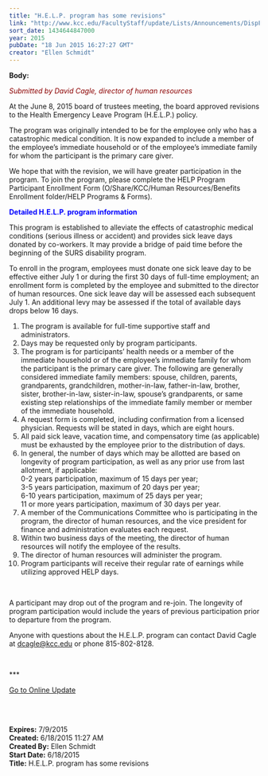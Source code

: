 ```yaml
---
title: "H.E.L.P. program has some revisions"
link: "http://www.kcc.edu/FacultyStaff/update/Lists/Announcements/DispForm.aspx?ID=1955"
sort_date: 1434644847000
year: 2015
pubDate: "18 Jun 2015 16:27:27 GMT"
creator: "Ellen Schmidt"
---
```


<div><b>Body:</b> <div class="ExternalClass3ACDCE60E9874598AF83B6C476AD4F9F"><p style="color:blue"><em>​</em><span style="color:darkred"><em>Submitted by David Cagle, director of human resources</em></span></p>
<p>At the June 8, 2015 board of trustees meeting, the board approved revisions to the Health Emergency Leave Program (H.E.L.P.) policy. </p>
<p>The program was originally intended to be for the employee only who has a catastrophic medical condition. It is now expanded to include a member of the employee’s immediate household or of the employee’s immediate family for whom the participant is the primary care giver.</p>
<p>We hope that with the revision, we will have greater participation in the program. To join the program, please complete the HELP Program Participant Enrollment Form (O/Share/KCC/Human Resources/Benefits Enrollment folder/HELP Programs &amp; Forms).</p>
<p><span style="color:blue"><strong>Detailed H.E.L.P. program information </strong></span></p>
<p><span style="color:blue"></span>This program is established to alleviate the effects of catastrophic medical conditions (serious illness or accident) and provides sick leave days donated by co-workers. It may provide a bridge of paid time before the beginning of the SURS disability program. </p>
<p>To enroll in the program, employees must donate one sick leave day to be effective either July 1 or during the first 30 days of full-time employment; an enrollment form is completed by the employee and submitted to the director of human resources. One sick leave day will be assessed each subsequent July 1. An additional levy may be assessed if the total of available days drops below 16 days. </p>
<ol><li>The program is available for full-time supportive staff and administrators.</li>
<li>Days may be requested only by program participants.</li>
<li>The program is for participants’ health needs or a member of the immediate household or of the employee’s immediate family for whom the participant is the primary care giver. The following are generally considered immediate family members: spouse, children, parents, grandparents, grandchildren, mother-in-law, father-in-law, brother, sister, brother-in-law, sister-in-law, spouse’s grandparents, or same existing step relationships of the immediate family member or member of the immediate household.</li>
<li>A request form is completed, including confirmation from a licensed physician. Requests will be stated in days, which are eight hours.</li>
<li>All paid sick leave, vacation time, and compensatory time (as applicable) must be exhausted by the employee prior to the distribution of days.</li>
<li>In general, the number of days which may be allotted are based on longevity of program participation, as well as any prior use from last allotment, if applicable:<br />0-2 years participation, maximum of 15 days per year; <br />3-5 years participation, maximum of 20 days per year; <br />6-10 years participation, maximum of 25 days per year; <br />11 or more years participation, maximum of 30 days per year.</li>
<li>A member of the Communications Committee who is participating in the program, the director of human resources, and the vice president for finance and administration evaluates each request.</li>
<li>Within two business days of the meeting, the director of human resources will notify the employee of the results.</li>
<li>The director of human resources will administer the program.</li>
<li>Program participants will receive their regular rate of earnings while utilizing approved HELP days.</li></ol>
<p> </p>
<p>A participant may drop out of the program and re-join. The longevity of program participation would include the years of previous participation prior to departure from the program.</p>
<p>Anyone with questions about the H.E.L.P. program can contact David Cagle at <a href="mailto:dcagle@kcc.edu">dcagle@kcc.edu</a> or phone 815-802-8128.</p>
<p> </p>
<p>***</p>
<p><a href="/update">Go to Online Update</a></p>
<p><br /> </p></div></div>
<div><b>Expires:</b> 7/9/2015</div>
<div><b>Created:</b> 6/18/2015 11:27 AM</div>
<div><b>Created By:</b> Ellen Schmidt</div>
<div><b>Start Date:</b> 6/18/2015</div>
<div><b>Title:</b> H.E.L.P. program has some revisions</div>
